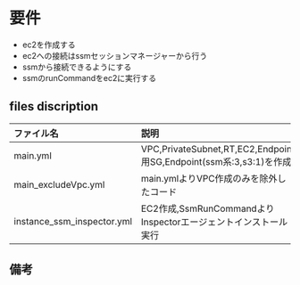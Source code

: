 # 要件
- ec2を作成する
- ec2への接続はssmセッションマネージャーから行う
- ssmから接続できるようにする
- ssmのrunCommandをec2に実行する

## files discription
| ファイル名 | 説明 |
| :- | :- |
| main.yml | VPC,PrivateSubnet,RT,EC2,Endpoint用SG,Endpoint(ssm系:3,s3:1)を作成 |
| main_excludeVpc.yml | main.ymlよりVPC作成のみを除外したコード |
| instance_ssm_inspector.yml | EC2作成,SsmRunCommandよりInspectorエージェントインストール実行 |
## 備考
